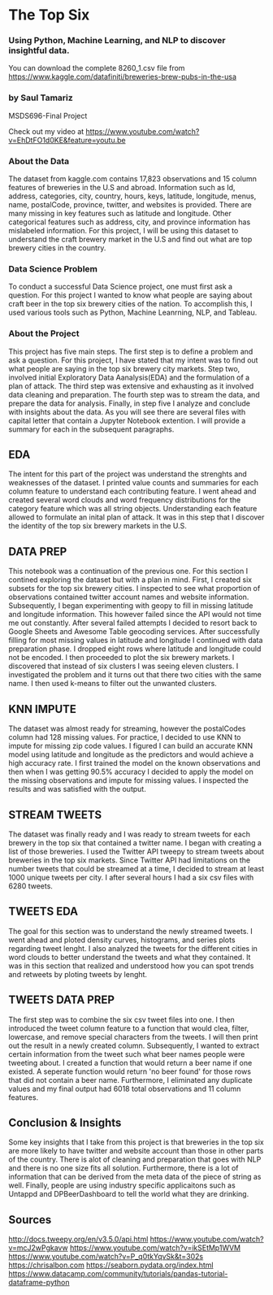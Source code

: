 # The Top Six
### Using Python, Machine Learning, and NLP to discover insightful data. 
You can download the complete 8260_1.csv file from https://www.kaggle.com/datafiniti/breweries-brew-pubs-in-the-usa

### by Saul Tamariz
MSDS696-Final Project

Check out my video at https://www.youtube.com/watch?v=EhDtFO1d0KE&feature=youtu.be

### About the Data
The dataset from kaggle.com contains 17,823 observations and 15 column features of breweries in the U.S
and abroad. Information such as Id, address, categories, city, country, hours, keys, latitude, longitude,
menus, name, postalCode, province, twitter, and websites is provided. There are many missing in key features 
such as latitude and longitude. Other categorical features such as address, city, and province information has 
mislabeled information. For this project, I will be using this dataset to understand the craft brewery market
in the U.S and find out what are top brewery cities in the country. 

### Data Science Problem
To conduct a successful Data Science project, one must first ask a question. For this project I wanted to know what 
people are saying about craft beer in the top six brewery cities of the nation. To accomplish this, I used various 
tools such as Python, Machine Leanrning, NLP, and Tableau.

### About the Project
This project has five main steps. The first step is to define a problem and ask a question. For this project, I have 
stated that my intent was to find out what people are saying in the top six brewery city markets. Step two, involved initial 
Exploratory Data Aanalysis(EDA) and the formulation of a plan of attack. The third step was extensive and exhausting as it involved data cleaning and preparation. The fourth step was to stream the data, and prepare the data for analysis. Finally, in step five I analyze and conclude with insights about the data. As you will see there are several files with capital letter that contain a Jupyter Notebook extention. I will provide a summary for each in the subsequent paragraphs. 

## EDA
The intent for this part of the project was understand the strenghts and weaknesses of the dataset. I printed value counts
and summaries for each column feature to understand each contributing feature. I went ahead and created several word clouds 
and word frequency distributions for the category feature which was all string objects. Understanding each feature allowed
to formulate an inital plan of attack. It was in this step that I discover the identity of the top six brewery markets in 
the U.S. 

## DATA PREP
This notebook was a continuation of the previous one. For this section I contined exploring the dataset but with a plan in mind. First, I created six subsets for the top six brewery cities. I inspected to see what proportion of observations contained twitter account names and website information. Subsequently, I began experimenting with geopy to fill in missing latitude and longitude information. This however failed since the API would not time me out constantly. After several failed attempts I decided to resort back to Google Sheets and Awesome Table geocoding services. 
After successfully filling for most missing values in latitude and longitude I continued with data preparation phase. I dropped eight rows where latitude and longitude could not be encoded. I then proceeded to plot the six brewery markets. I discovered that instead of six clusters I was seeing eleven clusters. I investigated the problem and it turns out that there two cities with the same name. I then used k-means to filter out the unwanted clusters.

## KNN IMPUTE
The dataset was almost ready for streaming, however the postalCodes column had 128 missing values. For practice, I decided to use KNN to impute for missing zip code values. I figured I can build an accurate KNN model using latitude and longitude as the predictors and would achieve a high accuracy rate. I first trained the model on the known observations and then when I was getting 90.5% accuracy I decided to apply the model on the missing observations and impute for missing values. I inspected the results and was satisfied with the output. 

## STREAM TWEETS
The dataset was finally ready and I was ready to stream tweets for each brewery in the top six that contained a twitter name. I began with creating a list of those breweries. I used the Twitter API tweepy to stream tweets about breweries in the top six markets. Since Twitter API had limitations on the number tweets that could be streamed at a time, I decided to stream at least 1000 unique tweets per city. I after several hours I had a six csv files with 6280 tweets.

## TWEETS EDA
The goal for this section was to understand the newly streamed tweets. I went ahead and ploted density curves, histograms, and series plots regarding tweet lenght. I also analyzed the tweets for the different cities in word clouds to better understand the tweets and what they contained. It was in this section that realized and understood how you can spot trends and retweets by ploting tweets by lenght. 

## TWEETS DATA PREP
The first step was to combine the six csv tweet files into one. I then introduced the tweet column feature to a function that would clea, filter, lowercase, and remove special characters from the tweets. I will then print out the result in a newly created column. Subsequently, I wanted to extract certain information from the tweet such what beer names people were tweeting about. I created a function that would return a beer name if one existed. A seperate function would return 'no beer found' for those rows that did not contain a beer name. Furthermore, I eliminated any duplicate values and my final output had 6018 total observations and 11 column features.

## Conclusion & Insights
Some key insights that I take from this project is that breweries in the top six are more likely to have twitter and website account than those in other parts of the country. There is alot of cleaning and preparation that goes with NLP and there is no one size fits all solution. Furthermore, there is a lot of information that can be derived from the meta data of the piece of 
string as well. Finally, people are using industry specific applicaitons such as Untappd and DPBeerDashboard to tell the world what they are drinking. 

## Sources
http://docs.tweepy.org/en/v3.5.0/api.html
https://www.youtube.com/watch?v=mcJ2wPgkavw
https://www.youtube.com/watch?v=ikSEtMp1WVM
https://www.youtube.com/watch?v=P_q0tkYqvSk&t=302s
https://chrisalbon.com
https://seaborn.pydata.org/index.html
https://www.datacamp.com/community/tutorials/pandas-tutorial-dataframe-python


